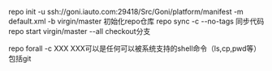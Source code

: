  repo init -u ssh://goni.iauto.com:29418/Src/Goni/platform/manifest -m default.xml -b virgin/master
 初始化repo仓库
 repo sync -c --no-tags
 同步代码
 repo start virgin/master --all
 checkout分支

repo forall -c XXX
XXX可以是任何可以被系统支持的shell命令（ls,cp,pwd等）包括git

